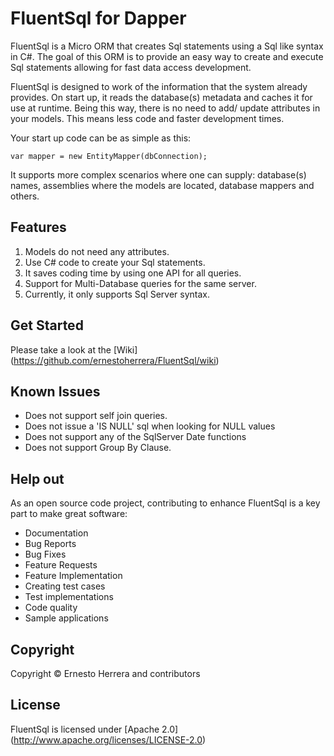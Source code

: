 # FluentSql for Dapper

FluentSql is a Micro ORM that creates Sql statements using a Sql like syntax in C#. The goal of this ORM is to provide an easy way to create and execute Sql statements allowing for fast data access development.

FluentSql is designed to work of the information that the system already provides. On start up, it reads the database(s) metadata and caches it for use at runtime. Being this way, there is no need to add/ update attributes in your models. This means less code and faster development times.

Your start up code can be as simple as this:
```
var mapper = new EntityMapper(dbConnection);
```
It supports more complex scenarios where one can supply: database(s) names, assemblies where the models are located, database mappers and others.

## Features

1. Models do not need any attributes.
2. Use C# code to create your Sql statements.
3. It saves coding time by using one API for all queries.
4. Support for Multi-Database queries for the same server.
5. Currently, it only supports Sql Server syntax.

## Get Started

Please take a look at the [Wiki] (https://github.com/ernestoherrera/FluentSql/wiki)

## Known Issues

- Does not support self join queries.
- Does not issue a 'IS NULL' sql when looking for NULL values
- Does not support any of the SqlServer Date functions
- Does not support Group By Clause.

## Help out

As an open source code project, contributing to enhance FluentSql is a key part to make great software:

- Documentation
- Bug Reports
- Bug Fixes
- Feature Requests
- Feature Implementation
- Creating test cases
- Test implementations
- Code quality
- Sample applications

## Copyright

Copyright © Ernesto Herrera and contributors

## License

FluentSql is licensed under [Apache 2.0] (http://www.apache.org/licenses/LICENSE-2.0)





